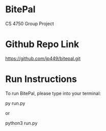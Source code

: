 # BitePal
CS 4750 Group Project

# Github Repo Link
https://github.com/jp449/bitepal.git

# Run Instructions
To run BitePal, please type into your terminal:

py run.py 

or 

python3 run.py 

